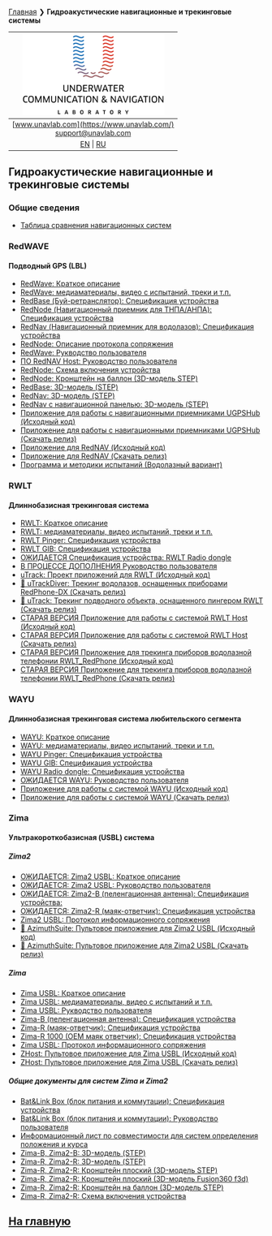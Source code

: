 [Главная](/README_RU) ❯ **Гидроакустические навигационные и трекинговые системы**

| ![logo](/documentation/sm_logo.png) |
| :---: |
| [www.unavlab.com](https://www.unavlab.com/) <br/> [support@unavlab.com](mailto:support@unavlab.com) |
| [EN](navigation_and_tracking_systems_en.md) \| [RU](navigation_and_tracking_systems_ru.md) |

## Гидроакустические навигационные и трекинговые системы

### Общие сведения
* [Таблица сравнения навигационных систем](navigation_systems_comparison_ru.md)

### RedWAVE
#### Подводный GPS (LBL)
* [RedWave: Краткое описание](/documentation/RU/RedWAVE/RedWAVE_DataBrief_ru.md)
* [RedWave: медиаматериалы, видео с испытаний, треки и т.п.](/documentation/RU/RedWAVE/media)
* [RedBase (Буй-ретранслятор): Спецификация устройства](/documentation/RU/RedWAVE/RedBASE_Specification_ru.md)
* [RedNode (Навигационный приемник для ТНПА/АНПА): Спецификация устройства](/documentation/RU/RedWAVE/RedNODE_Specification_ru.md)
* [RedNav (Навигационный приемник для водолазов): Спецификация устройства](/documentation/RU/RedWAVE/RedNAV_Specification_ru.md)
* [RedNode: Описание протокола сопряжения](/documentation/RU/RedWAVE/RedWAVE_Protocol_Specification_ru.md)
* [RedWave: Рукводство пользователя](/documentation/RU/RedWAVE/RedWAVE_Users_Manual_ru.md)
* [ПО RedNAV Host: Руководство пользователя](/documentation/RU/RedWAVE/RedNAV_Host_Users_Manual_ru.md)
* [RedNode: Схема включения устройства](/documentation/RU/RedWAVE/RedNODE_wiring_diagram_ru.md)
* [RedNode: Кронштейн на баллон (3D-модель STEP)](/documentation/msize_tank_holder.STEP)
* [RedBase: 3D-модель (STEP) ](/documentation/RedBase_v2.0_3D.STEP)
* [RedNav: 3D-модель (STEP)](/documentation/RedNav_v2.0_3D.step)
* [RedNav с навигационной панелью: 3D-модель (STEP)](/documentation/RedNav_with_compass_3D.step) 
* [Приложение для работы с навигационными приемниками UGPSHub (Исходный код)](https://github.com/ucnl/UGPSHub)
* [Приложение для работы с навигационными приемниками  UGPSHub (Скачать релиз)](https://github.com/ucnl/UGPSHub/releases/download/1.0/UGPSHub.zip)
* [Приложение для RedNAV (Исходный код)](https://github.com/ucnl/RedNavHost)
* [Приложение для RedNAV (Скачать релиз)](https://github.com/ucnl/RedNavHost/releases/download/1.1/RedNAVHost.zip)
* [Программа и методики испытаний (Водолазный вариант)](/documentation/RU/RedWAVE/RedNAV_PM_ru.md)

### RWLT
#### Длиннобазисная трекинговая система
* [RWLT: Краткое описание](/documentation/RU/RWLT/RWLT_DataBrief_ru.md)
* [RWLT: медиаматериалы, видео испытаний, треки и т.п.](/documentation/RU/RWLT/media.md)
* [RWLT Pinger: Спецификация устройства](/documentation/RU/RWLT/RWLT_Pinger_Specification_ru.md)
* [RWLT GIB: Спецификация устройства](/documentation/RU/RWLT/RWLT_GIB_Specification_ru.md)
* [ОЖИДАЕТСЯ Спецификация устройства: RWLT Radio dongle](/documentation/RU/RWLT/RWLT_RF_Dongle_ru.md)
* [В ПРОЦЕССЕ ДОПОЛНЕНИЯ Руководство пользователя](/documentation/RU/RWLT/RWLT_Users_Manual_ru.md)
* [uTrack: Проект приложений для RWLT (Исходный код)](https://github.com/ucnl/uTrack)
* [🤿 uTrackDiver: Трекинг водолазов, оснащенных приборами RedPhone-DX (Скачать релиз)](https://github.com/ucnl/uTrack/releases/download/beta/uTrackDiver.zip)
* [🐠 uTrack: Трекинг подводного объекта, оснащенного пингером RWLT (Скачать релиз)](https://github.com/ucnl/uTrack/releases/download/beta1/uTrack.zip)
* [СТАРАЯ ВЕРСИЯ Приложение для работы с системой RWLT Host (Исходный код)](https://github.com/ucnl/RWLT_Host)
* [СТАРАЯ ВЕРСИЯ Приложение для работы с системой RWLT Host (Скачать релиз)](https://github.com/ucnl/RWLT_Host/releases/download/1.0/RWLT_Host.zip)
* [СТАРАЯ ВЕРСИЯ Приложение для трекинга приборов водолазной телефонии RWLT_RedPhone (Исходный код)](https://github.com/ucnl/RWLT_RedPhone)
* [СТАРАЯ ВЕРСИЯ Приложение для трекинга приборов водолазной телефонии RWLT_RedPhone (Скачать релиз)](https://github.com/ucnl/RWLT_RedPhone/releases/download/1.0/RWLT_RedPhone.zip)

### WAYU
#### Длиннобазисная трекинговая система любительского сегмента
* [WAYU: Краткое описание](/documentation/RU/WAYU/WAYU_DataBrief_ru.md)
* [WAYU: медиаматериалы, видео испытаний, треки и т.п.](/documentation/RU/WAYU/media)
* [WAYU Pinger: Спецификация устройства](/documentation/RU/WAYU/WAYU_Pinger_Specification_ru.md)
* [WAYU GIB: Спецификация устройства](/documentation/RU/WAYU/WAYU_GIB_Specification_ru.md)
* [WAYU Radio dongle: Спецификация устройства](/documentation/RU/WAYU/WAYU_RF_Dongle_Specification_ru.md)
* [ОЖИДАЕТСЯ WAYU: Руководство пользователя]()
* [Приложение для работы с системой WAYU (Исходный код)](https://github.com/ucnl/WAYU)
* [Приложение для работы с системой WAYU (Скачать релиз)](https://github.com/ucnl/WAYU/releases/download/1.0/WAYU.zip)

### Zima
#### Ультракороткобазисная (USBL) система
##### Zima2
* [ОЖИДАЕТСЯ: Zima2 USBL: Краткое описание](/documentation/RU/Zima/Zima2_DataBrief_ru.md)
* [ОЖИДАЕТСЯ: Zima2 USBL: Руководство пользователя]()
* [ОЖИДАЕТСЯ: Zima2-B (пеленгационная антенна): Спецификация устройства:](/documentation/RU/Zima/Zima2B_Specification_ru.md)
* [ОЖИДАЕТСЯ: Zima2-R (маяк-ответчик): Спецификация устройства](/documentation/RU/Zima/Zima2R_Specification_ru.md)
* [Zima2 USBL: Протокол информационного сопряжения](/documentation/RU/Zima/Zima2_Protocol_Specification_ru.md)
* [🐙 AzimuthSuite: Пультовое приложение для Zima2 USBL (Исходный код)](https://github.com/ucnl/AzimuthSuite)
* [🐙 AzimuthSuite: Пультовое приложение для Zima2 USBL (Скачать релиз)](https://github.com/ucnl/AzimuthSuite/releases/download/beta/AzimuthSuit.zip)
##### Zima
* [Zima USBL: Краткое описание](/documentation/RU/Zima/Zima_DataBrief_ru.md)
* [Zima USBL: медиаматериалы, видео с испытаний и т.п.](/documentation/RU/Zima/media)
* [Zima USBL: Рукводство пользователя](/documentation/RU/Zima/Zima_Users_manual_ru.md)
* [Zima-B (пеленгационная антенна): Спецификация устройства](/documentation/RU/Zima/Zima_B_Specification_ru.md)
* [Zima-R (маяк-ответчик): Спецификация устройства](/documentation/RU/Zima/Zima_R_Specification_ru.md)
* [Zima-R 1000 (OEM маяк ответчик): Спецификация устройства](/documentation/RU/Zima/Zima_R_OEM_Specification_ru.md)
* [Zima USBL: Протокол информационного сопряжения](/documentation/RU/Zima/Zima_Protocol_Specification_ru.md)
* [ZHost: Пультовое приложение для Zima USBL (Исходный код)](https://github.com/ucnl/ZHost)
* [ZHost: Пультовое приложение для Zima USBL (Скачать релиз)](https://github.com/ucnl/ZHost/releases/download/2.2/ZHost.zip)
##### Общие документы для систем Zima и Zima2
* [Bat&Link Box (блок питания и коммутации): Спецификация устройства](/documentation/RU/Zima/Bat_n_link_box_Specification_ru.md)
* [Bat&Link Box (блок питания и коммутации): Руководство пользователя](/documentation/RU/Zima/Bat_n_link_box_Users_manual_ru.md)
* [Информационный лист по совместимости для систем определения положения и курса](/documentation/RU/Zima/Zima_GNSS_requirements_ru.md)
* [Zima-B, Zima2-B: 3D-модель (STEP)](/documentation/Zima_B_3D.step)
* [Zima-R, Zima2-R: 3D-модель (STEP)](/documentation/Zima_R_3D.step)
* [Zima-R, Zima2-R: Кронштейн плоский (3D-модель STEP)](/documentation/ZIMA-R_holder_flat.step)
* [Zima-R, Zima2-R: Кронштейн плоский (3D-модель Fusion360 f3d)](/documentation/ZIMA-R_holder_flat.f3d)
* [Zima-R, Zima2-R: Кронштейн на баллон (3D-модель STEP)](/documentation/msize_tank_holder.STEP)
* [Zima-R, Zima2-R: Схема включения устройства](/documentation/RU/Zima/ZimaR_wiring_diagram_ru.md)

## [На главную](README_RU.md)

